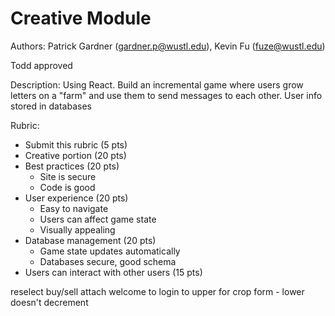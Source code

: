 # Creative Module #

Authors: Patrick Gardner (gardner.p@wustl.edu), Kevin Fu (fuze@wustl.edu)

Todd approved

Description: Using React. Build an incremental game where users grow letters on a "farm" and 
	use them to send messages to each other. User info stored in databases

Rubric:  

* Submit this rubric (5 pts)
* Creative portion (20 pts)  
* Best practices (20 pts)
    * Site is secure
    * Code is good  
* User experience (20 pts)
    * Easy to navigate
    * Users can affect game state
    * Visually appealing
* Database management (20 pts)
    * Game state updates automatically
    * Databases secure, good schema
* Users can interact with other users (15 pts)

reselect buy/sell
attach welcome to login
to upper for crop form - lower doesn't decrement
